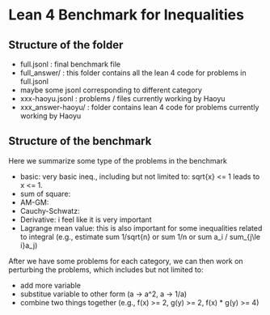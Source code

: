 # Lean 4 Benchmark for Inequalities

## Structure of the folder
+ full.jsonl : final benchmark file
+ full_answer/ : this folder contains all the lean 4 code for problems in full.jsonl
+ maybe some jsonl corresponding to different category
+ xxx-haoyu.jsonl : problems / files currently working by Haoyu
+ xxx_answer-haoyu/ : folder contains lean 4 code for problems currently working by Haoyu

## Structure of the benchmark
Here we summarize some type of the problems in the benchmark
+ basic: very basic ineq., including but not limited to: sqrt{x} <= 1 leads to x <= 1.
+ sum of square:
+ AM-GM:
+ Cauchy-Schwatz:
+ Derivative: i feel like it is very important
+ Lagrange mean value: this is also important for some inequalities related to integral (e.g., estimate sum 1/sqrt{n} or sum 1/n or sum a_i / sum_{j\le i}a_j)

After we have some problems for each category, we can then work on perturbing the problems, which includes but not limited to:
+ add more variable
+ substitue variable to other form (a -> a^2, a -> 1/a)
+ combine two things together (e.g., f(x) >= 2, g(y) >= 2, f(x) * g(y) >= 4)